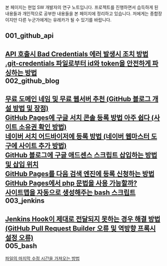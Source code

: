 본 페이지는 현업 SW 개발자의 연구 노트입니다. 
프로젝트를 진행하면서 습득하게 된 내용들과 개인적으로 공부한 내용들을 본 페이지에 정리하고 있습니다. 
저에게는 종합장이지만 다른 누군가에게는 유레카가 될 수 있기를 바랍니다.  
   
001_github_api
---
[ API 호출시 Bad Credentials 에러 발생시 조치 방법 ](001_github_api/001_bad_credential.html)   
[ .git-credentials 파일로부터 id와 token을 안전하게 파싱하는 방법 ](001_github_api/002_get_token_from_credential_file.html)   
002_github_blog
---
[무료 도메인 네임 및 무료 웹서버 추천 (GitHub 블로그 개설 방법 및 장점) ](002_github_blog/001_advantage_of_github_blog.html)   
[GitHub Pages에 구글 서치 콘솔 등록 방법 아주 쉽다 (사이트 소유권 확인 방법) ](002_github_blog/002_google_search_console_apply.html)   
[ 네이버 서치 어드바이저에 등록 방법 (네이버 웹마스터 도구에 사이트 추가 방법) ](002_github_blog/003_naver_search_advisor.html)   
[GitHub 블로그에 구글 애드센스 스크립트 삽입하는 방법 및 삽입 위치 ](002_github_blog/004_google_adsense_github_pages.html)   
[GitHub Pages를 다음 검색 엔진에 등록 신청하는 방법 ](002_github_blog/005_add_to_daum_search_engine.html)   
[GitHub Pages에서 php 문법을 사용 가능할까? ](002_github_blog/006.html)   
[ 사이트맵을 자동으로 생성해주는 bash 스크립트 ](002_github_blog/007.html)   
003_jenkins
---
[Jenkins Hook이 제대로 전달되지 못하는 경우 해결 방법 (GitHub Pull Request Builder 오류 및 역방향 프록시 설정 오류) ](003_jenkins/001.html)   
005_bash
---
[ 파일의 마지막 수정 시간을 가져오는 방법 ](005_bash/001.html)   
